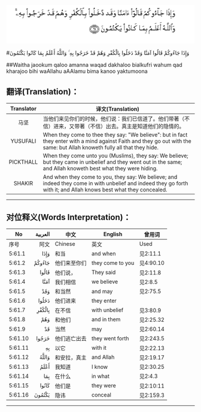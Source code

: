 ![005:061](images/005_061.gif)

#وَإِذَا جَاءُوكُمْ قَالُوا آمَنَّا وَقَدْ دَخَلُوا بِالْكُفْرِ وَهُمْ قَدْ خَرَجُوا بِهِ ۚ وَاللَّهُ أَعْلَمُ بِمَا كَانُوا يَكْتُمُونَ 

##Waitha jaookum qaloo amanna waqad dakhaloo bialkufri wahum qad kharajoo bihi waAllahu aAAlamu bima kanoo yaktumoona 

## 翻译(Translation)：

| Translator | 译文(Translation)                                            |
| :--------: | ------------------------------------------------------------ |
|    马坚    | 当他们来见你们的时候，他们说：我们已信道了。他们带著（不信）进来，又带著（不信）出去。真主是知道他们的隐情的。 |
|  YUSUFALI  | When they come to thee they say: "We believe": but in fact they enter with a mind against Faith and they go out with the same: but Allah knoweth fully all that they hide. |
| PICKTHALL  | When they come unto you (Muslims), they say: We believe; but they came in unbelief and they went out in the same; and Allah knoweth best what they were hiding. |
|   SHAKIR   | And when they come to you, they say: We believe; and indeed they come in with unbelief and indeed they go forth with it; and Allah knows best what they concealed. |

---

## 对位释义(Words Interpretation)：

| No   | العربية | 中文    | English | 曾用词 |
| ---- | ------: | ------- | ------- | ------ |
| 序号 |    阿文 | Chinese | 英文    | Used   |
| 5:61.1  | وَإِذَا   | 和当         | and when         | 见2:11.1  |
| 5:61.2  | جَاءُوكُمْ | 他们来至你们 | they come to you | 见4:90.10 |
| 5:61.3  | قَالُوا  | 他们说，     | They said        | 见2:11.8  |
| 5:61.4  | آمَنَّا   | 我们相信     | we believe       | 见2:8.5   |
| 5:61.5  | وَقَدْ    | 和当然       | and may          | 见2:75.5  |
| 5:61.6  | دَخَلُوا  | 他们进来     | they enter       |           |
| 5:61.7  | بِالْكُفْرِ | 在不信       | with unbelief    | 见3:80.9  |
| 5:61.8  | وَهُمْ    | 和他们       | and in them      | 见2:25.32 |
| 5:61.9  | قَدْ     | 当然         | may              | 见2:60.14 |
| 5:61.10 | خَرَجُوا  | 他们逃亡出去 | they went forth  | 见2:243.5 |
| 5:61.11 | بِهِ     | 以它         | with it          | 见2:22.13 |
| 5:61.12 | وَاللَّهُ  | 和安拉，真主 | and Allah        | 见2:19.17 |
| 5:61.13 | أَعْلَمُ   | 我知道       | I know           | 见2:30.25 |
| 5:61.14 | بِمَا    | 在什么       | in what          | 见2:4.3   |
| 5:61.15 | كَانُوا  | 他们是       | they were        | 见2:10:11 |
| 5:61.16 | يَكْتُمُونَ | 隐讳         | conceal          | 见2:159.3 |

---
